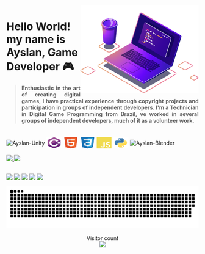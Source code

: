 <img src="https://raw.githubusercontent.com/AyslanSE/AyslanSE/main/master/img/computer-illustration.png" width="310px" align="right" alt="ayslan computer" style="max-width:100%;">
<h1> Hello World! <br> my name is Ayslan, Game Developer 🎮 </h1>

> <h4 align="justify"> Enthusiastic in the art of creating digital games, I have practical experience through copyright projects and participation in groups of independent developers. I'm a Technician in Digital Game Programming from Brazil, ve worked in several groups of independent developers, much of it as a volunteer work. </h4>
<div align="">
<div style="display: inline_block"><br>
  <img align="center" alt="Ayslan-Unity" height="40" width="40" src="https://cdn4.iconfinder.com/data/icons/various-icons-2/476/Unity.png">
  
  <img align="center" alt="Ayslan-Csharp" height="30" width="40" src="https://raw.githubusercontent.com/devicons/devicon/master/icons/csharp/csharp-original.svg">
  <img align="center" alt="Ayslan-HTML" height="30" width="40" src="https://raw.githubusercontent.com/devicons/devicon/master/icons/html5/html5-original.svg">
  <img align="center" alt="Ayslan-CSS" height="30" width="40" src="https://raw.githubusercontent.com/devicons/devicon/master/icons/css3/css3-original.svg">
  <img align="center" alt="Ayslan-Js" height="30" width="40" src="https://raw.githubusercontent.com/devicons/devicon/master/icons/javascript/javascript-plain.svg">
  <img align="center" alt="Ayslan-Python" height="30" width="40" src="https://raw.githubusercontent.com/devicons/devicon/master/icons/python/python-original.svg">
  <img align="center" alt="Ayslan-Blender" height="30" width="30" src="https://cdn.jsdelivr.net/gh/devicons/devicon/icons/blender/blender-original.svg" >
</div>
<br>
  
  <a href="https://github.com/Ayslan-gamedev">
    <img height="180em" src="https://github-readme-stats.vercel.app/api?username=Ayslan-gamedev&show_icons=true&theme=tokyonight&include_all_commits=true&count_private=true"/>
    <img height="180em" src="https://github-readme-stats.vercel.app/api/top-langs/?username=Ayslan-gamedev&layout=compact&langs_count=7&theme=tokyonight"/>
  </a>
</div>

  ##
  
<div> 
  <a href="https://www.instagram.com/ayslan_gamedev/" target="_blank"><img src="https://img.shields.io/badge/-Instagram-%23E4405F?style=for-the-badge&logo=instagram&logoColor=white" target="_blank"></a>
  <a href="https://www.linkedin.com/in/ayslan-vieira-fontes-079362226/" target="_blank"><img src="https://img.shields.io/badge/-LinkedIn-%230077B5?style=for-the-badge&logo=linkedin&logoColor=white" target="_blank"></a>  
  <a href="https://wa.me/557996824715" target="_blank"><img src="https://img.shields.io/badge/WhatsApp-25D366?style=for-the-badge&logo=whatsapp&logoColor=white" target="_blank"></a> 
  <a href="https://t.me/ayslan_gamedev" target="_blank"><img src="https://img.shields.io/badge/Telegram-2CA5E0?style=for-the-badge&logo=telegram&logoColor=white" target="_blank"></a> 
  <a href = "mailto:ayslan.gamedev@gmail.com"><img src="https://img.shields.io/badge/Gmail-D14836?style=for-the-badge&logo=gmail&logoColor=white" target="_blank"></a>
</div>

  ![Snake animation](https://github.com/ayslan-gamedev/ayslan-gamedev/blob/output/github-contribution-grid-snake.svg)

<p align="center"> 
  Visitor count<br>
  <img src="https://profile-counter.glitch.me/ayslan-gamedev/count.svg" />
</p>
